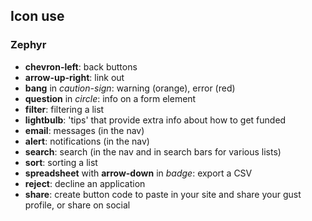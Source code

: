 Icon use 
----
### Zephyr
- **chevron-left**: back buttons
- **arrow-up-right**: link out
- **bang** in *caution-sign*: warning (orange), error (red)
- **question** in *circle*: info on a form element
- **filter**: filtering a list
- **lightbulb**: 'tips' that provide extra info about how to get funded
- **email**: messages (in the nav)
- **alert**: notifications (in the nav)
- **search**: search (in the nav and in search bars for various lists)
- **sort**: sorting a list
- **spreadsheet** with **arrow-down** in *badge*: export a CSV
- **reject**: decline an application
- **share**: create button code to paste in your site and share your gust profile, or share on social
